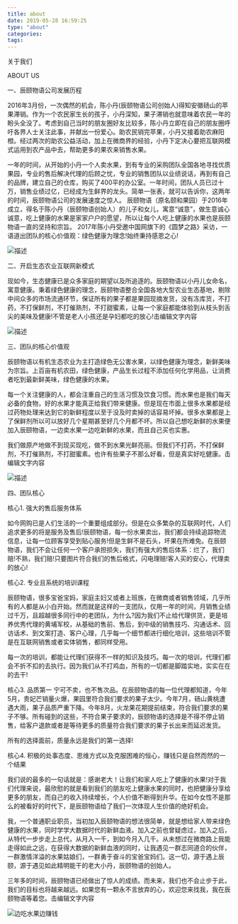 ```yaml
---
title: about
date: 2019-05-28 16:59:25
type: "about"
categories:
tags:
---
```



关于我们

ABOUT US

一、辰颐物语公司发展历程

2016年3月份，一次偶然的机会，陈小丹(辰颐物语公司创始人)得知安徽砀山的苹果滞销。作为一个农民家生长的孩子，小丹深知，果子滞销也就意味着农民一年的盼头全没了。考虑到自己当时的朋友圈好友比较多，陈小丹立即在自己的朋友圈呼吁各界人士关注此事，并献出一份爱心。助农民销完苹果，小丹又接着助农麻阳橙。经过两次的助农公益活动，加上在微商界的经验，小丹下定决心要把互联网模式运用到农产品中去，帮助更多的果农来销售水果。

一年的时间，从开始的小丹一个人卖水果，到有专业的采购团队全国各地寻找优质果园，专业的售后解决代理的后顾之忧，专业的销售团队以业绩说话，再到有自己的品牌，建立自己的仓库，购买了400平的办公室。一年时间，团队人员已过十万，销售业绩过亿，已经成为生鲜界的龙头。简单一张表，就可以告诉你，这两年的时间，辰颐物语公司的发展速度之惊人。 辰颐物语（原名颐和果园）于2016年成立，得名于陈小丹（辰颐物语创始人）的儿子和女儿，寓意“诚意”，做生意诚心诚意，吃上健康的水果是家家户户的愿望，所以让每个人吃上健康的水果也是辰颐物语一直的坚持和宗旨。 2017年陈小丹受邀中国网旗下的《圆梦之路》采访，一语道出团队的核心价值观：绿色健康为理念!始终秉持感恩之心!

![描述](http://www.chenywuyu.com/img/upimages/640asgjiwjiogwjio.jpg)

二、开启生态农业互联网新模式

现如今，生态健康已是众多家庭的期望以及所追逐的。辰颐物语以小丹儿女命名，寓意健康。秉着绿色健康的理念，辰颐物语整合全国各地大型农业生态基地，剔除中间众多的市场流通环节，保证所有的果子都是果园现摘发货，没有冻库货，不打药，不打保鲜剂，不打催熟剂，不打甜蜜素，让每一个家庭都能体验到从枝头到舌尖的美味及健康!不管是老人小孩还是孕妇都吃的放心!击编辑文字内容

![描述](http://www.chenywuyu.com/img/upimages/5jiaojgiojiodsajoidajibdbb.jpg)

三、团队的核心价值观

辰颐物语以有机生态农业为主打造绿色无公害水果，以绿色健康为理念，新鲜美味为宗旨。上百亩有机农田，绿色健康，产品生长过程不添加任何化学用品，让消费者吃到最新鲜美味，绿色健康的水果。

每一个关注健康的人，都会注重自己的生活习惯及饮食习惯。而水果也是我们每天必备的食物，好的水果才能真正给我们带来健康。但是现在市面上很多水果都是经过药物处理来达到它的新鲜程度以至于没及时卖掉的话容易坏掉。很多水果都是上了保鲜剂所以可以放好几个星期甚至好几个月都不坏。所以自己想吃新鲜的水果便加入辰颐物语，一边卖水果一边吃新鲜的水果，而且自己买也实惠。

  

我们做原产地做不到现买现吃，做不到水果光鲜亮丽。但我们不打药，不打保鲜剂，不打催熟剂，不打甜蜜素。也许有些果子不那么好看，但是真实好吃健康。击编辑文字内容

![描述](http://www.chenywuyu.com/img/upimages/congshejiandaozhitou.jpg)

四、团队核心

核心1. 强大的售后服务体系

如今网购已是人们生活的一个重要组成部分。但是在众多繁杂的互联网时代，人们追求更多的将是服务及售后!辰颐物语，每一份水果卖出，我们都会持续追踪物流信息，让每一位顾客享受到贴心服务!但是生鲜不是石头，坏果在所难免。在辰颐物语，我们不会让任何一个客户承担损失，我们有强大的售后体系：烂了，我们赔!不熟，我们赔!只要图片符合我们的售后格式，闪电理赔!客人买的安心，代理卖的放心!

  

核心2. 专业且系统的培训课程

辰颐物语，很多宝爸宝妈，家庭主妇又或者上班族，在微商或者销售领域，几乎所有的人都是从小白开始。然而就是这样的一支团队，仅用一年的时间，月销售业绩过千万，且超越很多同行中的老团队，为什么?因为我们不止给代理供货，更是培养优秀代理的黄埔军校，从基础的售前、售后，到中级的销售技巧、沟通话术、回访话术、到文案打造、客户心理，几乎每一个细节都进行细化培训，这些培训不管是在互联网销售或者实体销售，都同样受用。

  

每一次的培训，都能让代理们获得不一样的知识及技巧。每一次的培训，代理们都会不折不扣的去执行。因为我们从不打鸡血，所有的一切都是脚踏实地，实实在在的去干!

  

核心3. 品质第一 宁可不卖，也不售次品。在辰颐物语的每一位代理都知道，今年5月，贵妃芒销量火爆，果园里符合我们要求的果子太少。今年7月，砀山黄桃遭遇大雨，果子品质严重下降。今年8月，火龙果花期提前结束，符合我们要求的果子不够。所有碰到的这些，不符合果子要求的，辰颐物语的选择是不得不停止销售，给客户退款或者是等待更多的质量符合我们要求的果子长出来而延迟发货。

  

所有的选择面前，质量永远是我们的第一选择!

  

核心4. 积极的处事态度、思维方式以及克服困难的恒心，赚钱只是自然而然的一个结果

我们说的最多的一句话就是：感谢老大！让我们和家人吃上了健康的水果!对于我们代理来说，最欣慰的就是看到我们的朋友吃上健康水果的同时，也把健康分享给更多的朋友，而自己的收入持续增长，个人价值不断得到升华。在如今女性不是那么的被看好的时代下，是辰颐物语给了我们一次体现人生价值的绝好机会。

  

我，一个普通职业职员，当初加入辰颐物语的想法很简单，就是想给家人带来绿色健康的水果，同时学学大数据时代的新鲜血液。加入之前也曾疑虑过，加入之后，从特代一步步走上总代，从月入一千，到如今月入几千。从未想过在微商路上我能走得如此之远，在获得大数据的新鲜血液的同时，让我遇见一群志同道合的伙伴，一群激情洋溢的水果姑娘们，一群勇于奋斗的宝爸宝妈们。这一切，源于遇上辰颐，源于遇见如此精明能干的老大小丹，辰颐物语的创始人。

三年多的时间，辰颐物语已经做出了惊人的成绩。而未来，我们也不会止步于此，我们的目标也将越来越远。如果您有一颗永不言放弃的心，欢迎您来找我，我在辰颐物语等着您。击编辑文字内容

![边吃水果边赚钱](https://cdn.jsdelivr.net/gh/live17909/vxyanxuanhui8@1.1.1/img/201904032.png)

